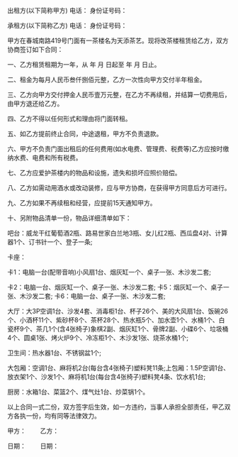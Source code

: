 
 


出租方(以下简称甲方) 电话： 身份证号码：


承租方(以下简称乙方) 电话： 身份证号码：


甲方在春城南路419号门面有一茶楼名为天添茶艺。现将改茶楼租赁给乙方，双方协商签订如下合同：


一、乙方租赁租期为一年，从 年 月 日起至 年 月 日止。


二、租金为每月人民币叁仟捌佰元整，乙方一次性向甲方交付半年租金。


三、乙方向甲方交付押金人民币壹万元整，在乙方不再续租，并结算一切费用后，由甲方退还给乙方。


四、乙方不得以任何形式和理由将门面转租。


五、如乙方提前终止合同，中途退租，甲方不负责退款。


六、甲方不负责门面出租后的任何费用(如水电费、管理费、税费等)乙方应按时缴纳水费、电费和所有税费。


七、乙方应爱护茶楼内的物品和设施，遗失和损坏应照价赔偿。


八、乙方如需动用酒水或改动装修，应与甲方协商，在获得甲方同意后方可进行。


九、乙方如果不再续租和经营，应提前15天通知甲方。


十、另附物品清单一份，物品详细清单如下：


吧台：威龙干红葡萄酒2瓶、路易世家白兰地3瓶、女儿红2瓶、西瓜盘4对、计算器1个、订书针一个、登子一条;


卡座：


卡1：电脑一台(配带音响)小风扇1台、烟灰缸一个、桌子一张、木沙发二套;


卡2：电脑一台、烟灰缸一个、桌子一张、木沙发二套; 卡5：烟灰缸一个、桌子一张、木沙发二套; 卡6：电脑一台、桌子一张、木沙发二套;


大厅：大3P空调1台、沙发4套、消毒柜1台、杯子26个、美的大风扇1台、饭碗26个、小酒杯11个、紫砂杯8个、茶杯28个、热水瓶5个、加水壶1个、水桶1个、白瓷杯9个、茶几1个(含4张椅子)象棋2副、烟灰缸1个、骨牌2副、小碟6个、垃圾桶4个、圆桌1张、烤火炉9个、冷冻柜1个、木沙发1张、烧茶水桶1个;


卫生间：热水器1台、不锈钢盆1个;


大包厢：空调1台、麻将机2台(每台含4张椅子)塑料凳11条;上包厢：1.5P空调1台、放衣架1个、沙发1个、麻将机1台(每台含4张椅子)塑料凳4条、饮水机1台;


厨房：水箱1台、菜篮2个、煤气灶1台、炒菜锅1个。


以上合同一式二份，双方签字后生效，如一方违约，当事人承担全部责任，甲乙双方各执一份，均有同等法律效力。


甲方：　　 乙方：


日期： 　　日期：
 


 

 
 
 
 
 
  


  
 

  


  


  
 
 
 
 

